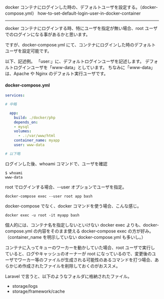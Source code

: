 docker コンテナにログインした時の、デフォルトユーザを設定する。（docker-compose.yml）
how-to-set-default-login-user-in-docker-container

__________________________________________________________________________________________

docker コンテナにログインする時、特にユーザを指定が無い場合、root ユーザでのログインになる事があるかと思います。

ですが、docker-compose.yml にて、コンテナにログインした時のデフォルトユーザを設定可能です。

以下、記述例。
「user:」に、デフォルトログインユーザを記述します。
デフォルトログインユーザを「www-data」としています。
ちなみに「www-data」は、Apache や Nginx のデフォルト実行ユーザです。

#### docker-compose.yml
```yaml
services:

# 中略

  app:
    build: ./docker/php
    depends_on:
    - mysql
    volumes:
      - .:/var/www/html
    container_name: myapp
    user: www-data

# 以下略
```


ログインした後、whoami コマンドで、ユーザを確認
```
$ whoami
www-data
```

root でログインする場合、--user オプションでユーザを指定。
```
docker-compose exec --user root app bash
```

docker-compose でなく、docker コマンドを使う場合、こんな感じ。
```
docker exec -u root -it myapp bash
```

個人的には、コンテナ名を指定しないといけない docker exec よりも、docker-compose.yml の内容をそのまま使える docker-compose exec の方が好み。
（container_name を明示していない docker-compose.yml も多いし。）

コンテナに入ってキューのワーカーを動かしていた場合、root ユーザで実行していると、ログやキャッシュのオーナーが root になっているので、変更後のユーザでワーカー等のファイルが生成される可能性のあるコマンドを打つ場合、あらかじめ作成されたファイルを削除しておくのがおススメ。

Laravel で言うと、以下のようなフォルダに格納されたファイル。

 * storage/logs
 * storage/framework/cache

